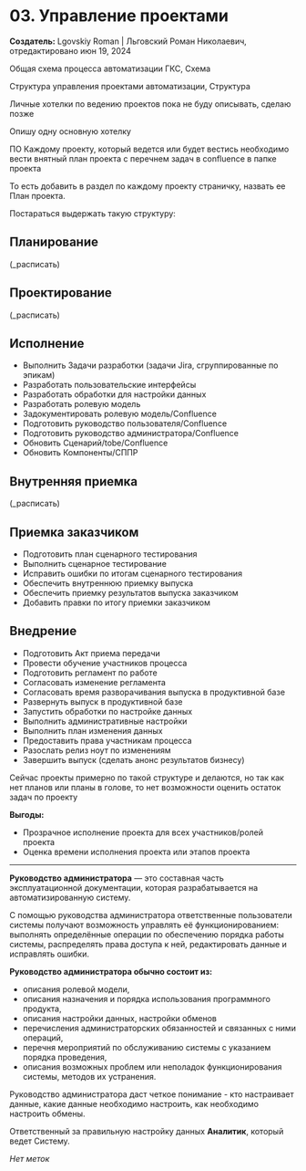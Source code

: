 # 03. Управление проектами

**Создатель:** Lgovskiy Roman | Льговский Роман Николаевич, отредактировано июн 19, 2024

Общая схема процесса автоматизации ГКС, Схема

Структура управления проектами автоматизации, Структура

Личные хотелки по ведению проектов пока не буду описывать, сделаю позже

Опишу одну основную хотелку

ПО Каждому проекту, который ведется или будет вестись необходимо вести внятный план проекта с перечнем задач в confluence в папке проекта

То есть добавить в раздел по каждому проекту страничку, назвать ее План проекта.

Постараться выдержать такую структуру:

## Планирование
(_расписать)

## Проектирование
(_расписать)

## Исполнение
- Выполнить Задачи разработки (задачи Jira, сгруппированные по эпикам)
- Разработать пользовательские интерфейсы
- Разработать обработки для настройки данных
- Разработать ролевую модель
- Задокументировать ролевую модель/Confluence
- Подготовить руководство пользователя/Confluence
- Подготовить руководство администратора/Confluence
- Обновить Сценарий/tobe/Confluence
- Обновить Компоненты/СППР

## Внутренняя приемка
(_расписать)

## Приемка заказчиком
- Подготовить план сценарного тестирования
- Выполнить сценарное тестирование
- Исправить ошибки по итогам сценарного тестирования
- Обеспечить внутреннюю приемку выпуска
- Обеспечить приемку результатов выпуска заказчиком
- Добавить правки по итогу приемки заказчиком

## Внедрение
- Подготовить Акт приема передачи
- Провести обучение участников процесса
- Подготовить регламент по работе
- Согласовать изменение регламента
- Согласовать время разворачивания выпуска в продуктивной базе
- Развернуть выпуск в продуктивной базе
- Запустить обработки по настройке данных
- Выполнить административные настройки
- Выполнить план изменения данных
- Предоставить права участникам процесса
- Разослать релиз ноут по изменениям
- Завершить выпуск (сделать анонс результатов бизнесу)

Сейчас проекты примерно по такой структуре и делаются, но так как нет планов или планы в голове, то нет возможности оценить остаток задач по проекту

**Выгоды:**
- Прозрачное исполнение проекта для всех участников/ролей проекта
- Оценка времени исполнения проекта или этапов проекта

---

**Руководство администратора** — это составная часть эксплуатационной документации, которая разрабатывается на автоматизированную систему.

С помощью руководства администратора ответственные пользователи системы получают возможность управлять её функционированием: выполнять определённые операции по обеспечению порядка работы системы, распределять права доступа к ней, редактировать данные и исправлять ошибки.

**Руководство администратора обычно состоит из:**
- описания ролевой модели,
- описания назначения и порядка использования программного продукта,
- описания настройки данных, настройки обменов
- перечисления администраторских обязанностей и связанных с ними операций,
- перечня мероприятий по обслуживанию системы с указанием порядка проведения,
- описания возможных проблем или неполадок функционирования системы, методов их устранения.

Руководство администратора даст четкое понимание - кто настраивает данные, какие данные необходимо настроить, как необходимо настроить обмены.

Ответственный за правильную настройку данных **Аналитик**, который ведет Систему.

*Нет меток*
